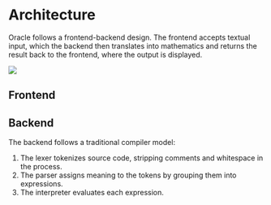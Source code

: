 # Architecture

Oracle follows a frontend-backend design. The frontend accepts textual input, which the backend then translates into mathematics and returns the result back to the frontend, where the output is displayed.

![](./backend-model.svg)


## Frontend

## Backend

The backend follows a traditional compiler model:

1. The lexer tokenizes source code, stripping comments and whitespace in the process.
2. The parser assigns meaning to the tokens by grouping them into expressions.
3. The interpreter evaluates each expression.
